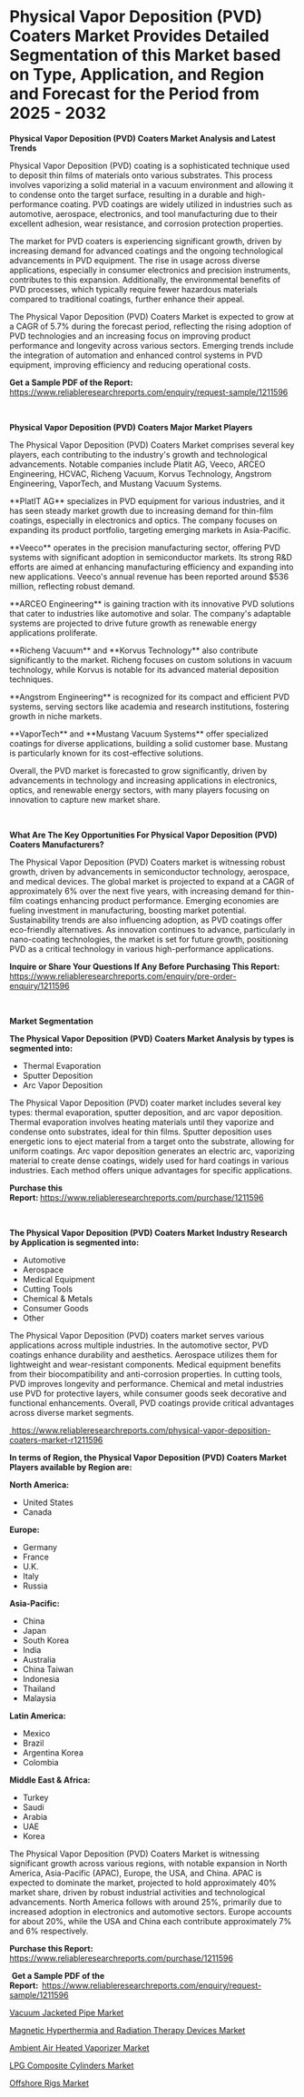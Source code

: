 <p><h1>Physical Vapor Deposition (PVD) Coaters Market Provides Detailed Segmentation of this Market based on Type, Application, and Region and Forecast for the Period from 2025 - 2032</h1></p><p><strong>Physical Vapor Deposition (PVD) Coaters Market Analysis and Latest Trends</strong></p>
<p><p>Physical Vapor Deposition (PVD) coating is a sophisticated technique used to deposit thin films of materials onto various substrates. This process involves vaporizing a solid material in a vacuum environment and allowing it to condense onto the target surface, resulting in a durable and high-performance coating. PVD coatings are widely utilized in industries such as automotive, aerospace, electronics, and tool manufacturing due to their excellent adhesion, wear resistance, and corrosion protection properties.</p><p>The market for PVD coaters is experiencing significant growth, driven by increasing demand for advanced coatings and the ongoing technological advancements in PVD equipment. The rise in usage across diverse applications, especially in consumer electronics and precision instruments, contributes to this expansion. Additionally, the environmental benefits of PVD processes, which typically require fewer hazardous materials compared to traditional coatings, further enhance their appeal.</p><p>The Physical Vapor Deposition (PVD) Coaters Market is expected to grow at a CAGR of 5.7% during the forecast period, reflecting the rising adoption of PVD technologies and an increasing focus on improving product performance and longevity across various sectors. Emerging trends include the integration of automation and enhanced control systems in PVD equipment, improving efficiency and reducing operational costs.</p></p>
<p><strong>Get a Sample PDF of the Report:&nbsp;</strong> <a href="https://www.reliableresearchreports.com/enquiry/request-sample/1211596?utm_campaign=34&utm_medium=2&utm_source=Github&utm_content=ia&utm_term=24032025&utm_id=physical-vapor-deposition-pvd-coaters">https://www.reliableresearchreports.com/enquiry/request-sample/1211596</a></p>
<p>&nbsp;</p>
<p><strong>Physical Vapor Deposition (PVD) Coaters Major Market Players</strong></p>
<p><p>The Physical Vapor Deposition (PVD) Coaters Market comprises several key players, each contributing to the industry's growth and technological advancements. Notable companies include Platit AG, Veeco, ARCEO Engineering, HCVAC, Richeng Vacuum, Korvus Technology, Angstrom Engineering, VaporTech, and Mustang Vacuum Systems.</p><p>**PlatIT AG** specializes in PVD equipment for various industries, and it has seen steady market growth due to increasing demand for thin-film coatings, especially in electronics and optics. The company focuses on expanding its product portfolio, targeting emerging markets in Asia-Pacific.</p><p>**Veeco** operates in the precision manufacturing sector, offering PVD systems with significant adoption in semiconductor markets. Its strong R&D efforts are aimed at enhancing manufacturing efficiency and expanding into new applications. Veeco's annual revenue has been reported around $536 million, reflecting robust demand.</p><p>**ARCEO Engineering** is gaining traction with its innovative PVD solutions that cater to industries like automotive and solar. The company's adaptable systems are projected to drive future growth as renewable energy applications proliferate.</p><p>**Richeng Vacuum** and **Korvus Technology** also contribute significantly to the market. Richeng focuses on custom solutions in vacuum technology, while Korvus is notable for its advanced material deposition techniques.</p><p>**Angstrom Engineering** is recognized for its compact and efficient PVD systems, serving sectors like academia and research institutions, fostering growth in niche markets.</p><p>**VaporTech** and **Mustang Vacuum Systems** offer specialized coatings for diverse applications, building a solid customer base. Mustang is particularly known for its cost-effective solutions.</p><p>Overall, the PVD market is forecasted to grow significantly, driven by advancements in technology and increasing applications in electronics, optics, and renewable energy sectors, with many players focusing on innovation to capture new market share.</p></p>
<p>&nbsp;</p>
<p><strong>What Are The Key Opportunities For Physical Vapor Deposition (PVD) Coaters Manufacturers?</strong></p>
<p><p>The Physical Vapor Deposition (PVD) Coaters market is witnessing robust growth, driven by advancements in semiconductor technology, aerospace, and medical devices. The global market is projected to expand at a CAGR of approximately 6% over the next five years, with increasing demand for thin-film coatings enhancing product performance. Emerging economies are fueling investment in manufacturing, boosting market potential. Sustainability trends are also influencing adoption, as PVD coatings offer eco-friendly alternatives. As innovation continues to advance, particularly in nano-coating technologies, the market is set for future growth, positioning PVD as a critical technology in various high-performance applications.</p></p>
<p><strong>Inquire or Share Your Questions If Any Before Purchasing This Report:</strong> <a href="https://www.reliableresearchreports.com/enquiry/pre-order-enquiry/1211596?utm_campaign=34&utm_medium=2&utm_source=Github&utm_content=ia&utm_term=24032025&utm_id=physical-vapor-deposition-pvd-coaters">https://www.reliableresearchreports.com/enquiry/pre-order-enquiry/1211596</a></p>
<p>&nbsp;</p>
<p><strong>Market Segmentation</strong></p>
<p><strong>The Physical Vapor Deposition (PVD) Coaters Market Analysis by types is segmented into:</strong></p>
<p><ul><li>Thermal Evaporation</li><li>Sputter Deposition</li><li>Arc Vapor Deposition</li></ul></p>
<p><p>The Physical Vapor Deposition (PVD) coater market includes several key types: thermal evaporation, sputter deposition, and arc vapor deposition. Thermal evaporation involves heating materials until they vaporize and condense onto substrates, ideal for thin films. Sputter deposition uses energetic ions to eject material from a target onto the substrate, allowing for uniform coatings. Arc vapor deposition generates an electric arc, vaporizing material to create dense coatings, widely used for hard coatings in various industries. Each method offers unique advantages for specific applications.</p></p>
<p><strong>Purchase this Report:&nbsp;</strong><a href="https://www.reliableresearchreports.com/purchase/1211596?utm_campaign=34&utm_medium=2&utm_source=Github&utm_content=ia&utm_term=24032025&utm_id=physical-vapor-deposition-pvd-coaters">https://www.reliableresearchreports.com/purchase/1211596</a></p>
<p>&nbsp;</p>
<p><strong>The Physical Vapor Deposition (PVD) Coaters Market Industry Research by Application is segmented into:</strong></p>
<p><ul><li>Automotive</li><li>Aerospace</li><li>Medical Equipment</li><li>Cutting Tools</li><li>Chemical & Metals</li><li>Consumer Goods</li><li>Other</li></ul></p>
<p><p>The Physical Vapor Deposition (PVD) coaters market serves various applications across multiple industries. In the automotive sector, PVD coatings enhance durability and aesthetics. Aerospace utilizes them for lightweight and wear-resistant components. Medical equipment benefits from their biocompatibility and anti-corrosion properties. In cutting tools, PVD improves longevity and performance. Chemical and metal industries use PVD for protective layers, while consumer goods seek decorative and functional enhancements. Overall, PVD coatings provide critical advantages across diverse market segments.</p></p>
<p><a href="https://www.reliableresearchreports.com/physical-vapor-deposition-coaters-market-r1211596?utm_campaign=34&utm_medium=2&utm_source=Github&utm_content=ia&utm_term=24032025&utm_id=physical-vapor-deposition-pvd-coaters">&nbsp;https://www.reliableresearchreports.com/physical-vapor-deposition-coaters-market-r1211596</a></p>
<p><strong>In terms of Region, the Physical Vapor Deposition (PVD) Coaters Market Players available by Region are:</strong></p>
<p>
    <p> <strong> North America: </strong>
        <ul>
            <li>United States</li>
            <li>Canada</li>
        </ul>
        </p> 
    <p> <strong> Europe: </strong>
        <ul>
            <li>Germany</li>
            <li>France</li>
            <li>U.K.</li>
            <li>Italy</li>
            <li>Russia</li>
        </ul>
        </p> 
    <p> <strong> Asia-Pacific: </strong>
        <ul>
            <li>China</li>
            <li>Japan</li>
            <li>South Korea</li>
            <li>India</li>
            <li>Australia</li>
            <li>China Taiwan</li>
            <li>Indonesia</li>
            <li>Thailand</li>
            <li>Malaysia</li>
        </ul>
        </p> 
    <p> <strong> Latin America: </strong>
        <ul>
            <li>Mexico</li>
            <li>Brazil</li>
            <li>Argentina Korea</li>
            <li>Colombia</li>
        </ul>
        </p> 
    <p> <strong> Middle East & Africa: </strong>
        <ul>
            <li>Turkey</li>
            <li>Saudi</li>
            <li>Arabia</li>
            <li>UAE</li>
            <li>Korea</li>
        </ul>
    </p>
    </p>
<p><p>The Physical Vapor Deposition (PVD) Coaters Market is witnessing significant growth across various regions, with notable expansion in North America, Asia-Pacific (APAC), Europe, the USA, and China. APAC is expected to dominate the market, projected to hold approximately 40% market share, driven by robust industrial activities and technological advancements. North America follows with around 25%, primarily due to increased adoption in electronics and automotive sectors. Europe accounts for about 20%, while the USA and China each contribute approximately 7% and 6% respectively.</p></p>
<p><strong>Purchase this Report: </strong><a href="https://www.reliableresearchreports.com/purchase/1211596?utm_campaign=34&utm_medium=2&utm_source=Github&utm_content=ia&utm_term=24032025&utm_id=physical-vapor-deposition-pvd-coaters">https://www.reliableresearchreports.com/purchase/1211596</a></p>
<p>&nbsp;<strong>Get a Sample PDF of the Report:&nbsp;&nbsp;</strong><a href="https://www.reliableresearchreports.com/enquiry/request-sample/1211596?utm_campaign=34&utm_medium=2&utm_source=Github&utm_content=ia&utm_term=24032025&utm_id=physical-vapor-deposition-pvd-coaters">https://www.reliableresearchreports.com/enquiry/request-sample/1211596</a></p>
<p><strong></strong></p>
<p><p><a href="https://github.com/willjis/Market-Research-Report-List-1/blob/main/vacuum-jacketed-pipe-market.md?utm_campaign=34&utm_medium=2&utm_source=Github&utm_content=ia&utm_term=24032025&utm_id=physical-vapor-deposition-pvd-coaters">Vacuum Jacketed Pipe Market</a></p><p><a href="https://github.com/marlanamarvn/Market-Research-Report-List-1/blob/main/magnetic-hyperthermia-and-radiation-therapy-devices-market.md?utm_campaign=34&utm_medium=2&utm_source=Github&utm_content=ia&utm_term=24032025&utm_id=physical-vapor-deposition-pvd-coaters">Magnetic Hyperthermia and Radiation Therapy Devices Market</a></p><p><a href="https://github.com/castoriffic/Market-Research-Report-List-6/blob/main/ambient-air-heated-vaporizer-market.md?utm_campaign=34&utm_medium=2&utm_source=Github&utm_content=ia&utm_term=24032025&utm_id=physical-vapor-deposition-pvd-coaters">Ambient Air Heated Vaporizer Market</a></p><p><a href="https://github.com/mookiesville/Market-Research-Report-List-1/blob/main/lpg-composite-cylinders-market.md?utm_campaign=34&utm_medium=2&utm_source=Github&utm_content=ia&utm_term=24032025&utm_id=physical-vapor-deposition-pvd-coaters">LPG Composite Cylinders Market</a></p><p><a href="https://github.com/XavierTyler76/Market-Research-Report-List-1/blob/main/offshore-rigs-market.md?utm_campaign=34&utm_medium=2&utm_source=Github&utm_content=ia&utm_term=24032025&utm_id=physical-vapor-deposition-pvd-coaters">Offshore Rigs Market</a></p></p>